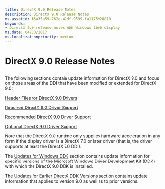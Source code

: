 ```yaml
---
title: DirectX 9.0 Release Notes
description: DirectX 9.0 Release Notes
ms.assetid: b5a35a59-762e-42df-9599-fa1175928810
keywords:
- DirectX 9.0 release notes WDK Windows 2000 display
ms.date: 04/20/2017
ms.localizationpriority: medium
---
```


# DirectX 9.0 Release Notes


## <span id="ddk_directx_9_0_release_notes_gg"></span><span id="DDK_DIRECTX_9_0_RELEASE_NOTES_GG"></span>


The following sections contain update information for DirectX 9.0 and focus on those areas of the DDI that have been modified or extended for DirectX 9.0:

[Header Files for DirectX 9.0 Drivers](header-files-for-directx-9-0-drivers.md)

[Required DirectX 9.0 Driver Support](required-directx-9-0-driver-support.md)

[Recommended DirectX 9.0 Driver Support](recommended-directx-9-0-driver-support.md)

[Optional DirectX 9.0 Driver Support](optional-directx-9-0-driver-support.md)

Note that the DirectX 9.0 runtime only supplies hardware acceleration in any form if the display driver is a DirectX 7.0 or later driver (that is, the driver supports at least the DirectX 7.0 DDI).

The [Updates for Windows DDK](updates-for-windows-ddk.md) section contains update information for specific versions of the Microsoft Windows Driver Development Kit (DDK) with which the DirectX 9.0 DDK is installed.

The [Updates for Earlier DirectX DDK Versions](updates-for-earlier-directx-ddk-versions.md) section contains update information that applies to version 9.0 as well as to prior versions.

 

 





